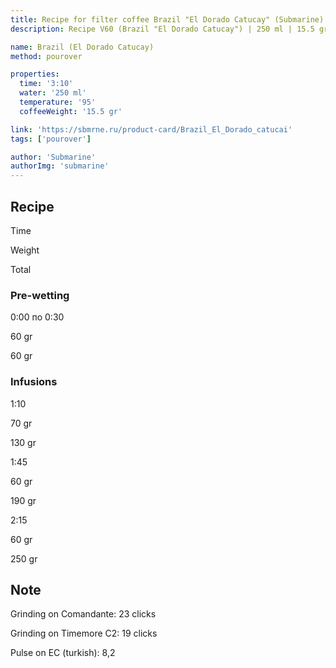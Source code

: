 ```yaml
---
title: Recipe for filter coffee Brazil "El Dorado Catucay" (Submarine)
description: Recipe V60 (Brazil "El Dorado Catucay") | 250 ml | 15.5 gr

name: Brazil (El Dorado Catucay)
method: pourover

properties:
  time: '3:10'
  water: '250 ml'
  temperature: '95'
  coffeeWeight: '15.5 gr'

link: 'https://sbmrne.ru/product-card/Brazil_El_Dorado_catucai'
tags: ['pourover']

author: 'Submarine'
authorImg: 'submarine'
---
```


## Recipe


<div class="time-line">

Time

Weight

Total

</div>

### Pre-wetting

<div class="time-line">

0:00 по 0:30

60 gr

60 gr

</div>


### Infusions

<div class="time-line">

1:10

70 gr

130 gr

</div>

<div class="time-line">

1:45

60 gr

190 gr

</div>

<div class="time-line">

2:15

60 gr

250 gr

</div>


<div class="info-warm">

## Note

Grinding on Comandante: 23 clicks

Grinding on Timemore C2: 19 clicks

Pulse on EC (turkish): 8,2
</div>


